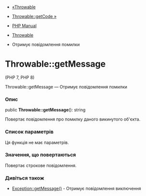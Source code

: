 - [«Throwable](class.throwable.md)
- [Throwable::getCode »](throwable.getcode.md)

- [PHP Manual](index.md)
- [Throwable](class.throwable.md)
- Отримує повідомлення помилки

# Throwable::getMessage

(PHP 7, PHP 8)

Throwable::getMessage — Отримує повідомлення помилки

### Опис

public **Throwable::getMessage**(): string

Повертає повідомлення про помилку даного викинутого об'єкта.

### Список параметрів

Ця функція не має параметрів.

### Значення, що повертаються

Повертає строкове повідомлення.

### Дивіться також

- [Exception::getMessage()](exception.getmessage.md) - Отримує
повідомлення виключення

